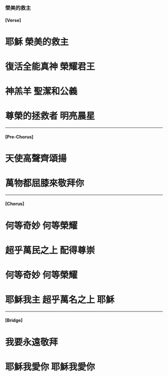 
###  榮美的救主
#### [Verse]
# 耶穌 榮美的救主
# 復活全能真神 榮耀君王
# 神羔羊 聖潔和公義
# 尊榮的拯救者 明亮晨星

---

#### [Pre-Chorus]
# 天使高聲齊頌揚
# 萬物都屈膝來敬拜你

---

#### [Chorus]
# 何等奇妙 何等榮耀
# 超乎萬民之上 配得尊崇
# 何等奇妙 何等榮耀
# 耶穌我主 超乎萬名之上 耶穌

---

#### [Bridge]
# 我要永遠敬拜
# 耶穌我愛你 耶穌我愛你